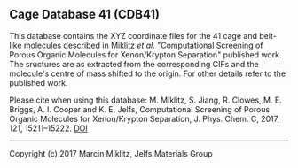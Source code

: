 Cage Database 41 (CDB41)
------------------------

This database contains the XYZ coordinate files for the 41 cage and belt-like molecules described in Miklitz *et al.* "Computational Screening of Porous Organic Molecules for Xenon/Krypton Separation" published work. The sructures are as extracted from the corresponding CIFs and the molecule's centre of mass shifted to the origin. For other details refer to the published work.

Please cite when using this database:
M. Miklitz, S. Jiang, R. Clowes, M. E. Briggs, A. I. Cooper and K. E. Jelfs, Computational Screening of Porous Organic Molecules for Xenon/Krypton Separation, J. Phys. Chem. C, 2017, 121, 15211–15222.
[DOI](https://doi.org/10.1021/acs.jpcc.7b03848)

---------------------------------------------------------------
Copyright (c) 2017 Marcin Miklitz, Jelfs Materials Group
